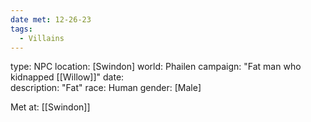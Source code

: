 ```yaml
---
date met: 12-26-23
tags:
  - Villains
---
```

type: NPC 
location: [Swindon] 
world: Phailen 
campaign: "Fat man who kidnapped [[Willow]]" 
date:  
description: "Fat" 
race: Human 
gender: [Male] 


Met at: [[Swindon]]